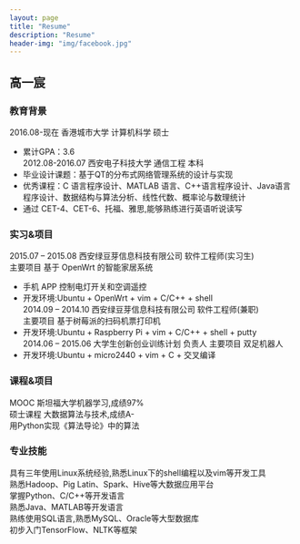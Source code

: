 ```yaml
---
layout: page
title: "Resume"
description: "Resume"
header-img: "img/facebook.jpg"
---
```


## 高一宸  

### 教育背景  

2016.08-现在        香港城市大学        计算机科学  硕士  
-   累计GPA：3.6  
2012.08-2016.07     西安电子科技大学    通信工程    本科  
- 毕业设计课题：基于QT的分布式网络管理系统的设计与实现  
- 优秀课程：C 语言程序设计、MATLAB 语言、C++语言程序设计、Java语言程序设计、数据结构与算法分析、线性代数、概率论与数理统计  
- 通过 CET-4、CET-6、托福、雅思,能够熟练进行英语听说读写  

### 实习&项目  

2015.07 – 2015.08   西安绿豆芽信息科技有限公司      软件工程师(实习生)  
主要项目    基于 OpenWrt 的智能家居系统    
- 手机 APP 控制电灯开关和空调遥控  
- 开发环境:Ubuntu + OpenWrt + vim + C/C++ + shell  
2014.09 – 2014.10   西安绿豆芽信息科技有限公司      软件工程师(兼职)  
主要项目    基于树莓派的扫码机票打印机  
- 开发环境:Ubuntu + Raspberry Pi + vim + C/C++ + shell + putty  
2014.06 – 2015.06   大学生创新创业训练计划          负责人
主要项目    双足机器人  
- 开发环境:Ubuntu + micro2440 + vim + C + 交叉编译  

### 课程&项目  

MOOC 斯坦福大学机器学习,成绩97%  
硕士课程 大数据算法与技术,成绩A-  
用Python实现《算法导论》中的算法  

### 专业技能  

具有三年使用Linux系统经验,熟悉Linux下的shell编程以及vim等开发工具  
熟悉Hadoop、Pig Latin、Spark、Hive等大数据应用平台  
掌握Python、C/C++等开发语言  
熟悉Java、MATLAB等开发语言  
熟练使用SQL语言,熟悉MySQL、Oracle等大型数据库  
初步入门TensorFlow、NLTK等框架  
